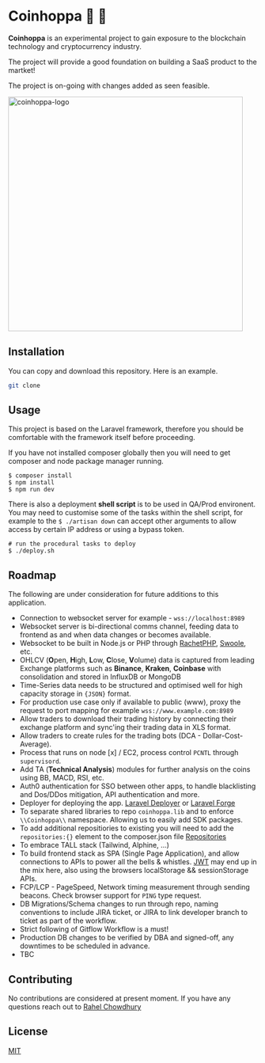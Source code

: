 # Coinhoppa 🤖 🚀 

**Coinhoppa** is an experimental project to gain exposure to the blockchain technology and cryptocurrency industry. 

The project will provide a good foundation on building a SaaS product to the martket! 

The project is on-going with changes added as seen feasible.

<img width="474" alt="coinhoppa-logo" src="https://github.com/rachow/coinhoppa/assets/12745192/cd2e02f9-554f-4d9f-bc50-d2de5e8bfd07">

## Installation

You can copy and download this repository. Here is an example.

```bash
git clone 
```

## Usage
This project is based on the Laravel framework, therefore you should be comfortable with the framework itself before proceeding. 

If you have not installed composer globally then you will need to get composer and node package manager running.

```shell
$ composer install
$ npm install
$ npm run dev

```
There is also a deployment **shell script** is to be used in QA/Prod environent. You may need to customise some of the tasks within the shell script, for example to the `$ ./artisan down` can accept other arguments to allow access by certain IP address or using a bypass token.

```
# run the procedural tasks to deploy
$ ./deploy.sh
```

## Roadmap

The following are under consideration for future additions to this application.

- Connection to websocket server for example - `wss://localhost:8989`
- Websocket server is bi-directional comms channel, feeding data to frontend as and when data changes or becomes available.
- Websocket to be built in Node.js or PHP through [RachetPHP](http://socketo.me/), [Swoole](https://openswoole.com/), etc.
- OHLCV (**O**pen, **H**igh, **L**ow, **C**lose, **V**olume) data is captured from leading Exchange platforms such as **Binance**, **Kraken**, **Coinbase** with consolidation and stored in InfluxDB or MongoDB
- Time-Series data needs to be structured and optimised well for high capacity storage in `{JSON}` format. 
- For production use case only if available to public (www), proxy the request to port mapping for example `wss://www.example.com:8989`
- Allow traders to download their trading history by connecting their exchange platform and sync'ing their trading data in XLS format.
- Allow traders to create rules for the trading bots (DCA - Dollar-Cost-Average).
- Process that runs on node [x] / EC2, process control `PCNTL` through `supervisord`.
- Add TA (**Technical Analysis**) modules for further analysis on the coins using BB, MACD, RSI, etc.
- Auth0 authentication for SSO between other apps, to handle blacklisting and Dos/DDos mitigation, API authentication and more.
- Deployer for deploying the app. [Laravel Deployer](https://deployer.org/docs/7.x/recipe/laravel) or [Laravel Forge](https://forge.laravel.com/)
- To separate shared libraries to repo `coinhoppa.lib` and to enforce `\\Coinhoppa\\` namespace. Allowing us to easily add SDK packages. 
- To add additional repositiories to existing you will need to add the `repositories:{}` element to the composer.json file [Repositories](https://getcomposer.org/doc/05-repositories.md)
- To embrace TALL stack (Tailwind, Alphine, ...)
- To build frontend stack as SPA (Single Page Application), and allow connections to APIs to power all the bells & whistles. [JWT](https://jwt.io/) may end up in the mix here, also using the browsers localStorage && sessionStorage APIs.
- FCP/LCP - PageSpeed, Network timing measurement through sending beacons. Check browser support for `PING` type request.
- DB Migrations/Schema changes to run through repo, naming conventions to include JIRA ticket, or JIRA to link developer branch to ticket as part of the workflow.
- Strict following of Gitflow Workflow is a must!
- Production DB changes to be verified by DBA and signed-off, any downtimes to be scheduled in advance.
- TBC

## Contributing

No contributions are considered at present moment. If you have any questions reach out to [Rahel Chowdhury](mailto:rahelahmed79@gmail.com)

## License

[MIT](https://choosealicense.com/licenses/mit/)
